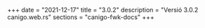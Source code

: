 +++
date        = "2021-12-17"
title       = "3.0.2"
description = "Versió 3.0.2 canigo.web.rs"
sections    = "canigo-fwk-docs"
+++